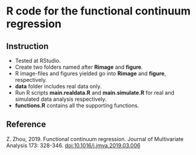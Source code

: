 # R code for the functional continuum regression
## Instruction
- Tested at RStudio. 
- Create two folders named after **Rimage** and **figure**.
- R image-files and figures yielded go into **Rimage** and **figure**, respectively.
- **data** folder includes real data only.
- Run R scripts **main.realdata.R** and **main.simulate.R** for real and simulated data analysis respectively. 
- **functions.R** contains all the supporting functions.

## Reference 
Z. Zhou, 2019. Functional continuum regression. Journal of Multivariate Analysis 173: 328-346. 
[doi:10.1016/j.jmva.2019.03.006](http://dx.doi.org/10.1016/j.jmva.2019.03.006)
